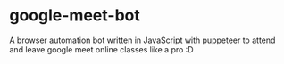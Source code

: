 # google-meet-bot
A browser automation bot written in JavaScript with puppeteer to attend and leave google meet online classes like a pro :D
